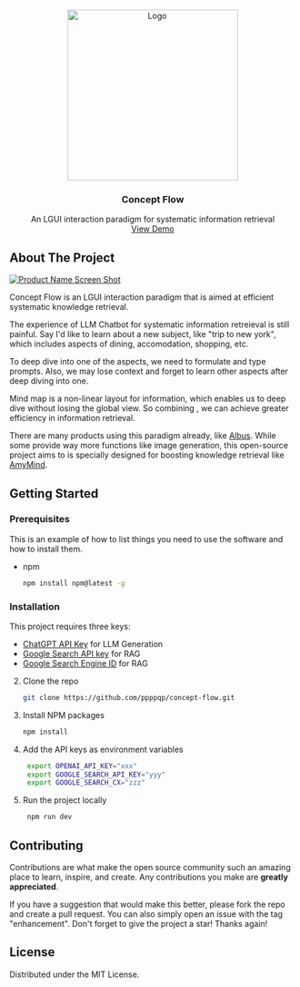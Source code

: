 <!-- Improved compatibility of back to top link: See: https://github.com/othneildrew/Best-README-Template/pull/73 -->
<a name="readme-top"></a>




<!-- PROJECT LOGO -->
<br />
<div align="center">
  <a href="https://concept-flow.netlify.app/">
    <img src="https://i.imgur.com/Rz2QOyF.png" alt="Logo" width="300px">
  </a>

  <h3 align="center">Concept Flow</h3>

  <p align="center">
    An LGUI interaction paradigm for systematic information retrieval
    <br />
    <a href="https://github.com/othneildrew/Best-README-Template">View Demo</a>
  </p>
</div>




<!-- ABOUT THE PROJECT -->
## About The Project

[![Product Name Screen Shot][product-screenshot]](https://concept-flow.netlify.app/)

Concept Flow is an LGUI interaction paradigm that is aimed at efficient systematic knowledge retrieval.

The experience of LLM Chatbot for systematic information retreieval is still painful. Say I'd like to learn about a new subject, like "trip to new york", which includes aspects of dining, accomodation, shopping, etc.

To deep dive into one of the aspects, we need to formulate and type prompts. Also, we may lose context and forget to learn other aspects after deep diving into one.

Mind map is a non-linear layout for information, which enables us to deep dive without losing the global view. So combining , we can achieve greater efficiency in information retrieval.

There are many products using this paradigm already, like [Albus](https://albus.org/). While some provide way more functions like image generation, this open-source project aims to is specially designed for boosting knowledge retrieval like [AmyMind](https://amymind.com/).


<!-- GETTING STARTED -->
## Getting Started


### Prerequisites

This is an example of how to list things you need to use the software and how to install them.
* npm
  ```sh
  npm install npm@latest -g
  ```

### Installation

This project requires three keys:

- [ChatGPT API Key](https://platform.openai.com/api-keys) for LLM Generation
- [Google Search API key](https://developers.google.com/custom-search/v1/introduction#identify_your_application_to_google_with_api_key) for RAG
- [Google Search Engine ID](https://programmablesearchengine.google.com/controlpanel/all) for RAG


2. Clone the repo
   ```sh
   git clone https://github.com/ppppqp/concept-flow.git
   ```
3. Install NPM packages
   ```sh
   npm install
   ```
4. Add the API keys as environment variables
   ```bash
    export OPENAI_API_KEY="xxx"
    export GOOGLE_SEARCH_API_KEY="yyy"
    export GOOGLE_SEARCH_CX="zzz"
   ```

5. Run the project locally
   ```bash
    npm run dev
   ```

<!-- CONTRIBUTING -->
## Contributing

Contributions are what make the open source community such an amazing place to learn, inspire, and create. Any contributions you make are **greatly appreciated**.

If you have a suggestion that would make this better, please fork the repo and create a pull request. You can also simply open an issue with the tag "enhancement".
Don't forget to give the project a star! Thanks again!



<!-- LICENSE -->
## License

Distributed under the MIT License.


[product-screenshot]: https://i.imgur.com/Xuf1Xwq.png